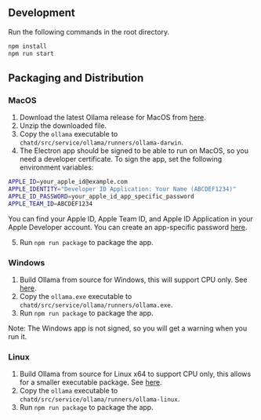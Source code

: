 ## Development

Run the following commands in the root directory.

```bash
npm install
npm run start
```

## Packaging and Distribution

### MacOS

1. Download the latest Ollama release for MacOS from [here](https://github.com/jmorganca/ollama/releases).
2. Unzip the downloaded file.
3. Copy the `ollama` executable to `chatd/src/service/ollama/runners/ollama-darwin`.
4. The Electron app should be signed to be able to run on MacOS, so you need a developer certificate. To sign the app, set the following environment variables:

```bash
APPLE_ID=your_apple_id@example.com
APPLE_IDENTITY="Developer ID Application: Your Name (ABCDEF1234)"
APPLE_ID_PASSWORD=your_apple_id_app_specific_password
APPLE_TEAM_ID=ABCDEF1234
```

You can find your Apple ID, Apple Team ID, and Apple ID Application in your Apple Developer account. You can create an app-specific password [here](https://appleid.apple.com/account/manage).

5. Run `npm run package` to package the app.

### Windows

1. Build Ollama from source for Windows, this will support CPU only. See [here](https://github.com/jmorganca/ollama).
2. Copy the `ollama.exe` executable to `chatd/src/service/ollama/runners/ollama.exe`.
3. Run `npm run package` to package the app.

Note: The Windows app is not signed, so you will get a warning when you run it.

### Linux

1. Build Ollama from source for Linux x64 to support CPU only, this allows for a smaller executable package. See [here](https://github.com/jmorganca/ollama).
2. Copy the `ollama` executable to `chatd/src/service/ollama/runners/ollama-linux`.
3. Run `npm run package` to package the app.